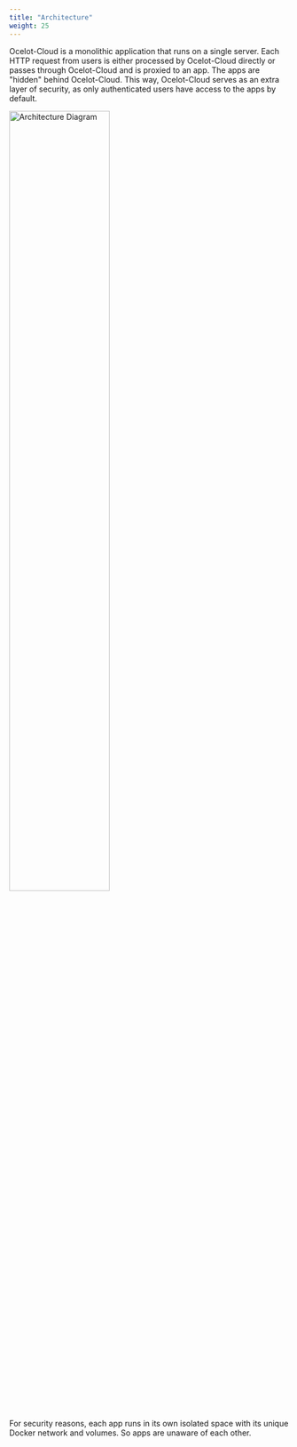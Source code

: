 ```yaml
---
title: "Architecture"
weight: 25
---
```


Ocelot-Cloud is a monolithic application that runs on a single server. Each HTTP request from users is either processed by Ocelot-Cloud directly or passes through Ocelot-Cloud and is proxied to an app. The apps are "hidden" behind Ocelot-Cloud. This way, Ocelot-Cloud serves as an extra layer of security, as only authenticated users have access to the apps by default.

<img src="/images/ocelot-architecture.drawio.svg" style="width:60%;" alt="Architecture Diagram">

For security reasons, each app runs in its own isolated space with its unique Docker network and volumes. So apps are unaware of each other.